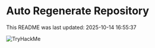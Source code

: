 # Auto Regenerate Repository

This README was last updated: 2025-10-14 16:55:37

 ![TryHackMe](https://tryhackme.com/badge/533634)